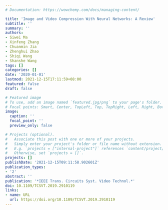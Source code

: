 ```yaml
---
# Documentation: https://wowchemy.com/docs/managing-content/

title: 'Image and Video Compression With Neural Networks: A Review'
subtitle: ''
summary: ''
authors:
- Siwei Ma
- Xinfeng Zhang
- Chuanmin Jia
- Zhenghui Zhao
- Shiqi Wang
- Shanshe Wang
tags: []
categories: []
date: '2020-01-01'
lastmod: 2021-12-15T17:11:59+08:00
featured: false
draft: false

# Featured image
# To use, add an image named `featured.jpg/png` to your page's folder.
# Focal points: Smart, Center, TopLeft, Top, TopRight, Left, Right, BottomLeft, Bottom, BottomRight.
image:
  caption: ''
  focal_point: ''
  preview_only: false

# Projects (optional).
#   Associate this post with one or more of your projects.
#   Simply enter your project's folder or file name without extension.
#   E.g. `projects = ["internal-project"]` references `content/project/deep-learning/index.md`.
#   Otherwise, set `projects = []`.
projects: []
publishDate: '2021-12-15T09:11:58.902601Z'
publication_types:
- '2'
abstract: ''
publication: '*IEEE Trans. Circuits Syst. Video Technol.*'
doi: 10.1109/TCSVT.2019.2910119
links:
- name: URL
  url: https://doi.org/10.1109/TCSVT.2019.2910119
---
```

